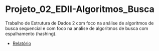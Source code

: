 # Projeto_02_EDII-Algoritmos_Busca
 
 Trabalho de Estrutura de Dados 2  com foco na análise de algoritmos de busca sequencial e com foco na análise de algoritmos de busca com espalhamento (hashing).

* <a href="./Projeto 2 - Algoritmos de Busca.pdf" target="_blank">Relatório</a>
